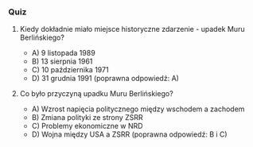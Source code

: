  ### Quiz

1. Kiedy dokładnie miało miejsce historyczne zdarzenie - upadek Muru Berlińskiego?
   - A) 9 listopada 1989
   - B) 13 sierpnia 1961
   - C) 10 października 1971
   - D) 31 grudnia 1991 (poprawna odpowiedź: A)

2. Co było przyczyną upadku Muru Berlińskiego?
   - A) Wzrost napięcia politycznego między wschodem a zachodem
   - B) Zmiana polityki ze strony ZSRR
   - C) Problemy ekonomiczne w NRD
   - D) Wojna między USA a ZSRR (poprawna odpowiedź: B i C)
